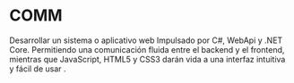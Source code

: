 # COMM
Desarrollar un sistema o aplicativo web Impulsado por C#, WebApi y .NET Core. Permitiendo una comunicación fluida entre el backend y el frontend, mientras que JavaScript, HTML5 y CSS3 darán vida a una interfaz intuitiva y fácil de usar .
